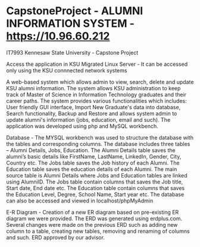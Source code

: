 # CapstoneProject - ALUMNI INFORMATION SYSTEM - https://10.96.60.212
IT7993 Kennesaw State University - Capstone Project

Access the application in KSU Migrated Linux Server - It can be accessed only using the KSU connnected network systems

A web-based system which allows admin to view, search, delete and update KSU alumni information. The system allows KSU administration to keep track of Master of Science in Information Technology graduates and their career paths. The system provides various functionalities which includes: User friendly GUI interface, Import New Graduate's data into database, Search functionality, Backup and Restore and allows system admin to update alumni's information (jobs, education, email and such). The application was developed using php and MySQL workbench. 

Database -
The MYSQL workbench was used to structure the database with the tables and corresponding columns. The database includes three tables – Alumni Details, Jobs, Education. The Alumni Details table saves the alumni’s basic details like FirstName, LastName, LinkedIn, Gender, City, Country etc. The Jobs table saves the Job history of each Alumni. The Education table saves the education details of each Alumni. The main source table is Alumni Details where Jobs and Education tables are linked using AlumniID. The Jobs table contain columns that saves the Job title, Start date, End date etc. The Education table contain columns that saves the Education Level, Degree, School Name, Start year etc. The database can also be accessed and viewed in localhost/phpMyAdmin 

E-R Diagram -
Creation of a new ER diagram based on pre-existing ER diagram we were provided. The ERD was generated using erdplus.com. Several changes were made on the previous ERD such as adding new column to a table, creating new tables, removing and renaming of columns and such. ERD approved by our advisor.




